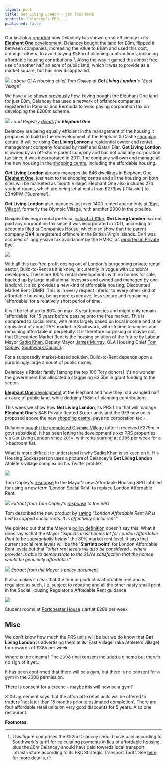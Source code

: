 ```yaml
---
layout: post
title: Get Living London - get lost HMRC
subtitle: Delancey's PRS....
published: false
---
```

Our last blog [reported](http://35percent.org/2017-03-12-delanceys-dirty-tricks/) how Delancey  has shown great efficiency in its [__Elephant One__ development](/tribeca-square). Delancey bought the land for £8m, flipped it between companies, increasing the value to £18m and used this cost, amongst others, to avoid paying £58m of planning contributions, including affordable housing contributions [^1].  Along the way it gained the almost free use of another half an acre of public land, which it was to provide as a market square, but has now disappeared.

![](/img/getliving.png)
*Labour GLA Housing chief Tom Copley at __Get Living London__'s "East Village"*

We have also [shown previously](http://35percent.org/2014-05-05-manx-connections-the-off-shore-home-of-the-elephants-developers/) how, having bought the Elephant One land for just £8m, Delancey has used a network of offshore companies registered in Panama and Bermuda to avoid paying corporation tax on developing the £200m scheme.

![](http://35percent.org/img/elephantoneregister.png)
*Land Registry [deeds](http://crappistmartin.github.io/images/LandRegistry_TribecaSquare.pdf) for __Elephant One__.*

Delancey are being equally efficient in the management of the housing it proposes to build in the redevelopment of the Elephant & Castle [shopping centre](shopping-centre).  It will be using __Get Living London__ a residential owner and rental management company founded by itself and Qatari Diar.  __Get Living London__ is owned by an off-shore parent company and has not paid any corporation tax since it was incorporated in 2011.  The company will own and manage all the new housing in the [shopping centre](shopping-centre), including the affordable housing. 

__Get Living London__ already manages the 646 dwellings in Elephant One [__Elephant One__](tribeca-square), just next to the shopping centre and all the housing on both sites will be marketed as 'South Village'. Elephant One also includes 274 student rooms, which are being let at rents from  £279pw ('Classic') to £349PW ('Supreme'). 

__Get Living London__ also manages just over 1400 rented apartments at ['East Village'](http://eastvillagelondon.co.uk), formerly the Olympic Village, with another 2000 in the pipeline. 

Despite this huge rental portfolio, [valued at £1bn](http://www.propertyweek.com/news/get-living-to-double-assets-to-%C2%A32bn/5088136.article), __Get Living London__ has not paid any corporation tax since it was incorporated in 2011, according to [accounts filed at Companies House](https://beta.companieshouse.gov.uk/company/07793925/filing-history), which also show that the parent company __DV4__ is registered offshore in the British Virgin Islands. DV4 was accused of 'aggressive tax avoidance' by the HMRC, as [reported in Private Eye](http://crappistmartin.github.io/images/PrivateEyeNo1311.pdf).

![](/img/getlivingbvi.png)

With all this tax-free profit oozing out of London's burgeoning private rental sector, Build-to-Rent as it is know, is currently in vogue with London's developers. These are 100% rental developments with no homes for sale, backed up by large institutional investors and owned and managed by one landlord. It also provides a new kind of affordable housing; Discounted Market Rent (DMR). This is in every respect inferior to every other kind of affordable housing, being more expensive, less secure and remaining 'affordable' for a relatively short period of time. 

It will be let at up to 80% on max. 3 year tenancies and might only remain 'affordable' for 15 years before passing onto the free market. This is compared to social rents, with rents largely based on local income and at an equivalent of about 25% market in Southwark, with lifetime tenancies and remaining affordable in perpetuity. It is therefore surprising or maybe not, that Discounted Market Rent is the housing solution of the future by Labour Mayor [Sadiq Khan](https://www.lettingagenttoday.co.uk/breaking-news/2016/10/sadiq-khan-backs-build-to-rent-and-more-landlord-licensing), Deputy Mayor [James Murray](https://twitter.com/nlalondon/status/842315679948771328), GLA Housing Chief [Tom Copley](https://twitter.com/tomcopley), [Southwark Council](http://www.insidehousing.co.uk/southwark-council-to-create-intermediate-waiting-list/7018529.article).

For a supposedly market-based solution, Build-to-Rent depends upon a surprisingly large amount of public money. 

Delancey's Ritblat family [among the top 100 Tory donors] it's no wonder the government has allocated a staggering £3.5bn in grant funding to the sector.





[__Elephant One__ development](/tribeca-square) at the Elephant and how they had wangled half an acre of public land, while dodging £58m of planning contributions.





This week we show how __Get Living London__, its PRS firm that will manage __Elephant One__'s 646 Private Rented Sector units and the 979 new units proposed above the new [shopping centre](/shopping-centre), pays no corporation tax - .



Delancey [bought the completed Olympic Village](http://www.stratfordlondon.info/news/olympic-village-sold-qatari-diar-delancey-consortium) (after it received £275m in govt subsidies). It has been letting the development's xxx PRS properties via [Get Living London](http://www.delancey.com/GeLiving_London_Launch_PR.pdf) since 201X, with rents starting at £385 per week for a 1-bedroom flat. 

 

What is more difficult to understand is why Sadiq Khan is so keen on it. His Housing Spokesperson uses a picture of Delancey's __Get Living London__ Athlete's village complex on his Twitter profile?

![](/img/tomcopleygetliving.png)

Tom Copley's [response](http://tomcopley.com/response-mayors-draft-affordable-housing-viability-supplementary-planning-guidance/) to the Mayor's new Affordable Housing SPG lobbied for using a new term 'London Social Rent' to replace London Affordable Rent.

![](/img/londonsocialrent.png)
*Extract from Tom Copley's [response](http://tomcopley.com/response-mayors-draft-affordable-housing-viability-supplementary-planning-guidance/) to the SPG*

Tom described the new product by [saying](https://twitter.com/tomcopley/status/842031557284118528)
_"London Affordable Rent AR is tied to capped social rents. It is effectively social rent."_

We pointed out that the Mayor's [policy definition](https://www.london.gov.uk/sites/default/files/homesforlondoners-affordablehomesprogrammefundingguidance.pdf) doesn't say this. What it does say is that the Mayor _"expects most homes let for London Affordable Rent to be substantially below"_ the 80% market rent level. It says that current social rent levels will be the __'Starting point'__ for London Affordable Rent levels but that _"other rent levels will also be considered .. where provider is able to demonstrate to the GLA's satisfaction that the homes would be genuinely affordable."_

![](/img/londonaffordablerent.png)
*Extract from the Mayor's [policy document](https://www.london.gov.uk/sites/default/files/homesforlondoners-affordablehomesprogrammefundingguidance.pdf)*


It also makes it clear that the tenure product is affordable rent and is regulated as such, i.e. subject to rebasing and all the other nasty small print in the Social Housing Regulator's Affordable Rent guidance.

![](/img/homesforlondonerslar.png) 







Student rooms at [Portchester House](/img/portchester-house-guide.pdf) start at £289 per week




## Misc
We don't know how much the PRS units will be but we do know that __Get Living London__ is advertising them at its 'East Village' (aka Athlete's village) for upwards of £385 per week.

Where is the cinema?
The 2008 final consent included a cinema but there's no sign of it yet..

It has been confirmed that there will be a gym, but there is no consent for a gym in the 2008 permission.

There is consent for a créche - maybe this will now be a gym?

S106 agreement says that the affordable retail units will be offered to traders 'not later than 15 months prior to estimated completion'. There are four affordable retail units on very good discounts for 5 years. Also one restaurant.


__Footnotes:__
[^1]: This figure comprises the £52m Delancey should have paid according to Southwark's tariff for calculating payments in lieu of affordable housing, plus the £6m Delancey should have paid towards local transport infrastructure according to its E&C Strategic Transport Tariff. See [here](35percent.org/2017-03-12-delanceys-dirty-tricks) for more details.
